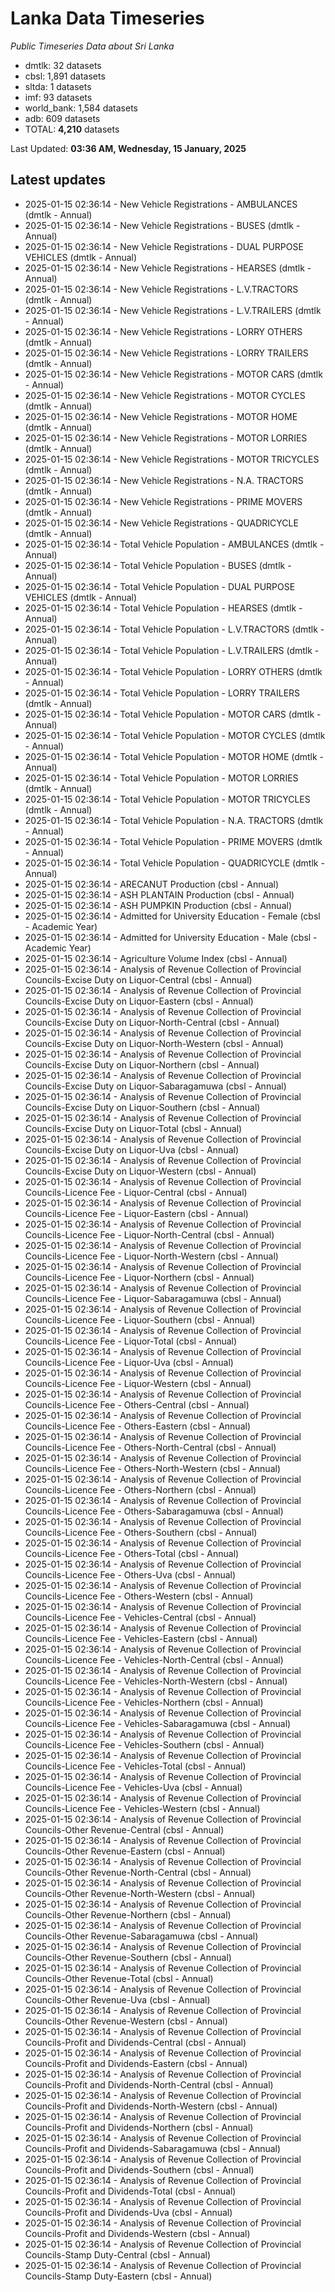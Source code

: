 # Lanka Data Timeseries
*Public Timeseries Data about Sri Lanka*

* dmtlk: 32 datasets
* cbsl: 1,891 datasets
* sltda: 1 datasets
* imf: 93 datasets
* world_bank: 1,584 datasets
* adb: 609 datasets
* TOTAL: **4,210** datasets

Last Updated: **03:36 AM, Wednesday, 15 January, 2025**

## Latest updates

* 2025-01-15 02:36:14 - New Vehicle Registrations - AMBULANCES (dmtlk - Annual)
* 2025-01-15 02:36:14 - New Vehicle Registrations - BUSES (dmtlk - Annual)
* 2025-01-15 02:36:14 - New Vehicle Registrations - DUAL PURPOSE VEHICLES (dmtlk - Annual)
* 2025-01-15 02:36:14 - New Vehicle Registrations - HEARSES (dmtlk - Annual)
* 2025-01-15 02:36:14 - New Vehicle Registrations - L.V.TRACTORS (dmtlk - Annual)
* 2025-01-15 02:36:14 - New Vehicle Registrations - L.V.TRAILERS (dmtlk - Annual)
* 2025-01-15 02:36:14 - New Vehicle Registrations - LORRY OTHERS (dmtlk - Annual)
* 2025-01-15 02:36:14 - New Vehicle Registrations - LORRY TRAILERS (dmtlk - Annual)
* 2025-01-15 02:36:14 - New Vehicle Registrations - MOTOR CARS (dmtlk - Annual)
* 2025-01-15 02:36:14 - New Vehicle Registrations - MOTOR CYCLES (dmtlk - Annual)
* 2025-01-15 02:36:14 - New Vehicle Registrations - MOTOR HOME (dmtlk - Annual)
* 2025-01-15 02:36:14 - New Vehicle Registrations - MOTOR LORRIES (dmtlk - Annual)
* 2025-01-15 02:36:14 - New Vehicle Registrations - MOTOR TRICYCLES (dmtlk - Annual)
* 2025-01-15 02:36:14 - New Vehicle Registrations - N.A. TRACTORS (dmtlk - Annual)
* 2025-01-15 02:36:14 - New Vehicle Registrations - PRIME MOVERS (dmtlk - Annual)
* 2025-01-15 02:36:14 - New Vehicle Registrations - QUADRICYCLE (dmtlk - Annual)
* 2025-01-15 02:36:14 - Total Vehicle Population - AMBULANCES (dmtlk - Annual)
* 2025-01-15 02:36:14 - Total Vehicle Population - BUSES (dmtlk - Annual)
* 2025-01-15 02:36:14 - Total Vehicle Population - DUAL PURPOSE VEHICLES (dmtlk - Annual)
* 2025-01-15 02:36:14 - Total Vehicle Population - HEARSES (dmtlk - Annual)
* 2025-01-15 02:36:14 - Total Vehicle Population - L.V.TRACTORS (dmtlk - Annual)
* 2025-01-15 02:36:14 - Total Vehicle Population - L.V.TRAILERS (dmtlk - Annual)
* 2025-01-15 02:36:14 - Total Vehicle Population - LORRY OTHERS (dmtlk - Annual)
* 2025-01-15 02:36:14 - Total Vehicle Population - LORRY TRAILERS (dmtlk - Annual)
* 2025-01-15 02:36:14 - Total Vehicle Population - MOTOR CARS (dmtlk - Annual)
* 2025-01-15 02:36:14 - Total Vehicle Population - MOTOR CYCLES (dmtlk - Annual)
* 2025-01-15 02:36:14 - Total Vehicle Population - MOTOR HOME (dmtlk - Annual)
* 2025-01-15 02:36:14 - Total Vehicle Population - MOTOR LORRIES (dmtlk - Annual)
* 2025-01-15 02:36:14 - Total Vehicle Population - MOTOR TRICYCLES (dmtlk - Annual)
* 2025-01-15 02:36:14 - Total Vehicle Population - N.A. TRACTORS (dmtlk - Annual)
* 2025-01-15 02:36:14 - Total Vehicle Population - PRIME MOVERS (dmtlk - Annual)
* 2025-01-15 02:36:14 - Total Vehicle Population - QUADRICYCLE (dmtlk - Annual)
* 2025-01-15 02:36:14 - ARECANUT Production (cbsl - Annual)
* 2025-01-15 02:36:14 - ASH PLANTAIN Production (cbsl - Annual)
* 2025-01-15 02:36:14 - ASH PUMPKIN Production (cbsl - Annual)
* 2025-01-15 02:36:14 - Admitted for University Education - Female (cbsl - Academic Year)
* 2025-01-15 02:36:14 - Admitted for University Education - Male (cbsl - Academic Year)
* 2025-01-15 02:36:14 - Agriculture Volume Index (cbsl - Annual)
* 2025-01-15 02:36:14 - Analysis of Revenue Collection of Provincial Councils-Excise Duty on Liquor-Central (cbsl - Annual)
* 2025-01-15 02:36:14 - Analysis of Revenue Collection of Provincial Councils-Excise Duty on Liquor-Eastern (cbsl - Annual)
* 2025-01-15 02:36:14 - Analysis of Revenue Collection of Provincial Councils-Excise Duty on Liquor-North-Central (cbsl - Annual)
* 2025-01-15 02:36:14 - Analysis of Revenue Collection of Provincial Councils-Excise Duty on Liquor-North-Western (cbsl - Annual)
* 2025-01-15 02:36:14 - Analysis of Revenue Collection of Provincial Councils-Excise Duty on Liquor-Northern (cbsl - Annual)
* 2025-01-15 02:36:14 - Analysis of Revenue Collection of Provincial Councils-Excise Duty on Liquor-Sabaragamuwa (cbsl - Annual)
* 2025-01-15 02:36:14 - Analysis of Revenue Collection of Provincial Councils-Excise Duty on Liquor-Southern (cbsl - Annual)
* 2025-01-15 02:36:14 - Analysis of Revenue Collection of Provincial Councils-Excise Duty on Liquor-Total (cbsl - Annual)
* 2025-01-15 02:36:14 - Analysis of Revenue Collection of Provincial Councils-Excise Duty on Liquor-Uva (cbsl - Annual)
* 2025-01-15 02:36:14 - Analysis of Revenue Collection of Provincial Councils-Excise Duty on Liquor-Western (cbsl - Annual)
* 2025-01-15 02:36:14 - Analysis of Revenue Collection of Provincial Councils-Licence Fee - Liquor-Central (cbsl - Annual)
* 2025-01-15 02:36:14 - Analysis of Revenue Collection of Provincial Councils-Licence Fee - Liquor-Eastern (cbsl - Annual)
* 2025-01-15 02:36:14 - Analysis of Revenue Collection of Provincial Councils-Licence Fee - Liquor-North-Central (cbsl - Annual)
* 2025-01-15 02:36:14 - Analysis of Revenue Collection of Provincial Councils-Licence Fee - Liquor-North-Western (cbsl - Annual)
* 2025-01-15 02:36:14 - Analysis of Revenue Collection of Provincial Councils-Licence Fee - Liquor-Northern (cbsl - Annual)
* 2025-01-15 02:36:14 - Analysis of Revenue Collection of Provincial Councils-Licence Fee - Liquor-Sabaragamuwa (cbsl - Annual)
* 2025-01-15 02:36:14 - Analysis of Revenue Collection of Provincial Councils-Licence Fee - Liquor-Southern (cbsl - Annual)
* 2025-01-15 02:36:14 - Analysis of Revenue Collection of Provincial Councils-Licence Fee - Liquor-Total (cbsl - Annual)
* 2025-01-15 02:36:14 - Analysis of Revenue Collection of Provincial Councils-Licence Fee - Liquor-Uva (cbsl - Annual)
* 2025-01-15 02:36:14 - Analysis of Revenue Collection of Provincial Councils-Licence Fee - Liquor-Western (cbsl - Annual)
* 2025-01-15 02:36:14 - Analysis of Revenue Collection of Provincial Councils-Licence Fee - Others-Central (cbsl - Annual)
* 2025-01-15 02:36:14 - Analysis of Revenue Collection of Provincial Councils-Licence Fee - Others-Eastern (cbsl - Annual)
* 2025-01-15 02:36:14 - Analysis of Revenue Collection of Provincial Councils-Licence Fee - Others-North-Central (cbsl - Annual)
* 2025-01-15 02:36:14 - Analysis of Revenue Collection of Provincial Councils-Licence Fee - Others-North-Western (cbsl - Annual)
* 2025-01-15 02:36:14 - Analysis of Revenue Collection of Provincial Councils-Licence Fee - Others-Northern (cbsl - Annual)
* 2025-01-15 02:36:14 - Analysis of Revenue Collection of Provincial Councils-Licence Fee - Others-Sabaragamuwa (cbsl - Annual)
* 2025-01-15 02:36:14 - Analysis of Revenue Collection of Provincial Councils-Licence Fee - Others-Southern (cbsl - Annual)
* 2025-01-15 02:36:14 - Analysis of Revenue Collection of Provincial Councils-Licence Fee - Others-Total (cbsl - Annual)
* 2025-01-15 02:36:14 - Analysis of Revenue Collection of Provincial Councils-Licence Fee - Others-Uva (cbsl - Annual)
* 2025-01-15 02:36:14 - Analysis of Revenue Collection of Provincial Councils-Licence Fee - Others-Western (cbsl - Annual)
* 2025-01-15 02:36:14 - Analysis of Revenue Collection of Provincial Councils-Licence Fee - Vehicles-Central (cbsl - Annual)
* 2025-01-15 02:36:14 - Analysis of Revenue Collection of Provincial Councils-Licence Fee - Vehicles-Eastern (cbsl - Annual)
* 2025-01-15 02:36:14 - Analysis of Revenue Collection of Provincial Councils-Licence Fee - Vehicles-North-Central (cbsl - Annual)
* 2025-01-15 02:36:14 - Analysis of Revenue Collection of Provincial Councils-Licence Fee - Vehicles-North-Western (cbsl - Annual)
* 2025-01-15 02:36:14 - Analysis of Revenue Collection of Provincial Councils-Licence Fee - Vehicles-Northern (cbsl - Annual)
* 2025-01-15 02:36:14 - Analysis of Revenue Collection of Provincial Councils-Licence Fee - Vehicles-Sabaragamuwa (cbsl - Annual)
* 2025-01-15 02:36:14 - Analysis of Revenue Collection of Provincial Councils-Licence Fee - Vehicles-Southern (cbsl - Annual)
* 2025-01-15 02:36:14 - Analysis of Revenue Collection of Provincial Councils-Licence Fee - Vehicles-Total (cbsl - Annual)
* 2025-01-15 02:36:14 - Analysis of Revenue Collection of Provincial Councils-Licence Fee - Vehicles-Uva (cbsl - Annual)
* 2025-01-15 02:36:14 - Analysis of Revenue Collection of Provincial Councils-Licence Fee - Vehicles-Western (cbsl - Annual)
* 2025-01-15 02:36:14 - Analysis of Revenue Collection of Provincial Councils-Other Revenue-Central (cbsl - Annual)
* 2025-01-15 02:36:14 - Analysis of Revenue Collection of Provincial Councils-Other Revenue-Eastern (cbsl - Annual)
* 2025-01-15 02:36:14 - Analysis of Revenue Collection of Provincial Councils-Other Revenue-North-Central (cbsl - Annual)
* 2025-01-15 02:36:14 - Analysis of Revenue Collection of Provincial Councils-Other Revenue-North-Western (cbsl - Annual)
* 2025-01-15 02:36:14 - Analysis of Revenue Collection of Provincial Councils-Other Revenue-Northern (cbsl - Annual)
* 2025-01-15 02:36:14 - Analysis of Revenue Collection of Provincial Councils-Other Revenue-Sabaragamuwa (cbsl - Annual)
* 2025-01-15 02:36:14 - Analysis of Revenue Collection of Provincial Councils-Other Revenue-Southern (cbsl - Annual)
* 2025-01-15 02:36:14 - Analysis of Revenue Collection of Provincial Councils-Other Revenue-Total (cbsl - Annual)
* 2025-01-15 02:36:14 - Analysis of Revenue Collection of Provincial Councils-Other Revenue-Uva (cbsl - Annual)
* 2025-01-15 02:36:14 - Analysis of Revenue Collection of Provincial Councils-Other Revenue-Western (cbsl - Annual)
* 2025-01-15 02:36:14 - Analysis of Revenue Collection of Provincial Councils-Profit and Dividends-Central (cbsl - Annual)
* 2025-01-15 02:36:14 - Analysis of Revenue Collection of Provincial Councils-Profit and Dividends-Eastern (cbsl - Annual)
* 2025-01-15 02:36:14 - Analysis of Revenue Collection of Provincial Councils-Profit and Dividends-North-Central (cbsl - Annual)
* 2025-01-15 02:36:14 - Analysis of Revenue Collection of Provincial Councils-Profit and Dividends-North-Western (cbsl - Annual)
* 2025-01-15 02:36:14 - Analysis of Revenue Collection of Provincial Councils-Profit and Dividends-Northern (cbsl - Annual)
* 2025-01-15 02:36:14 - Analysis of Revenue Collection of Provincial Councils-Profit and Dividends-Sabaragamuwa (cbsl - Annual)
* 2025-01-15 02:36:14 - Analysis of Revenue Collection of Provincial Councils-Profit and Dividends-Southern (cbsl - Annual)
* 2025-01-15 02:36:14 - Analysis of Revenue Collection of Provincial Councils-Profit and Dividends-Total (cbsl - Annual)
* 2025-01-15 02:36:14 - Analysis of Revenue Collection of Provincial Councils-Profit and Dividends-Uva (cbsl - Annual)
* 2025-01-15 02:36:14 - Analysis of Revenue Collection of Provincial Councils-Profit and Dividends-Western (cbsl - Annual)
* 2025-01-15 02:36:14 - Analysis of Revenue Collection of Provincial Councils-Stamp Duty-Central (cbsl - Annual)
* 2025-01-15 02:36:14 - Analysis of Revenue Collection of Provincial Councils-Stamp Duty-Eastern (cbsl - Annual)
